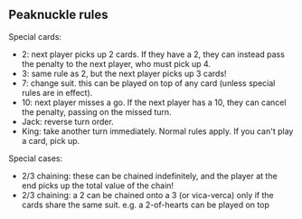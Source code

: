 Peaknuckle rules
----------------

Special cards:

- 2: next player picks up 2 cards. If they have a 2, they can instead pass the penalty to the next player, who must pick up 4.
- 3: same rule as 2, but the next player picks up 3 cards!
- 7: change suit. this can be played on top of any card (unless special rules are in effect).
- 10: next player misses a go. If the next player has a 10, they can cancel the penalty, passing on the missed turn.
- Jack: reverse turn order.
- King: take another turn immediately. Normal rules apply. If you can't play a card, pick up.


Special cases:
- 2/3 chaining: these can be chained indefinitely, and the player at the end picks up the total value of the chain!
- 2/3 chaining: a 2 can be chained onto a 3 (or vica-verca) only if the cards share the same suit. e.g. a 2-of-hearts can be played on top
